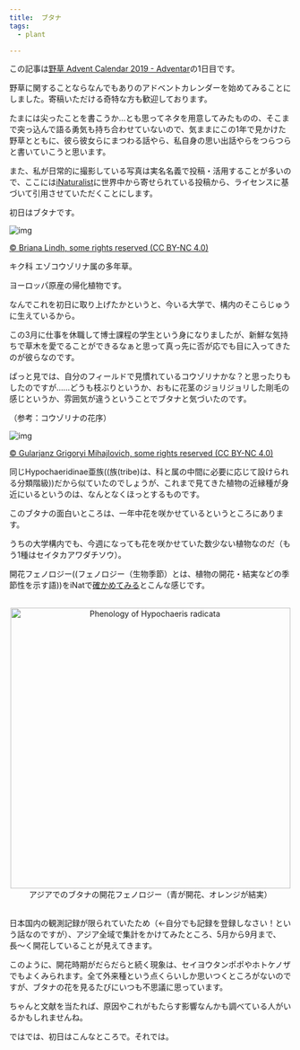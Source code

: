 ```yaml
---
title:  ブタナ
tags:
  - plant

---
```


この記事は[野草 Advent Calendar 2019 - Adventar](https://adventar.org/calendars/4844)の1日目です。

<!--more-->

野草に関することならなんでもありのアドベントカレンダーを始めてみることにしました。寄稿いただける奇特な方も歓迎しております。

 

たまには尖ったことを書こうか…とも思ってネタを用意してみたものの、そこまで突っ込んで語る勇気も持ち合わせていないので、気ままにこの1年で見かけた野草とともに、彼ら彼女らにまつわる話やら、私自身の思い出話やらをつらつらと書いていこうと思います。

また、私が日常的に撮影している写真は実名名義で投稿・活用することが多いので、ここには[iNaturalist](https://www.inaturalist.org/)に世界中から寄せられている投稿から、ライセンスに基づいて引用させていただくことにします。

 

初日はブタナです。

 

<img src="https://static.inaturalist.org/photos/42956172/medium.jpg?1561417045" alt="img"  />

[© Briana Lindh, some rights reserved (CC BY-NC 4.0)](https://www.inaturalist.org/observations/27597399)

 

キク科 エゾコウゾリナ属の多年草。

ヨーロッパ原産の帰化植物です。

 

なんでこれを初日に取り上げたかというと、今いる大学で、構内のそこらじゅうに生えているから。

この3月に仕事を休職して博士課程の学生という身になりましたが、新鮮な気持ちで草木を愛でることができるなぁと思って真っ先に否が応でも目に入ってきたのが彼らなのです。

 

ぱっと見では、自分のフィールドで見慣れているコウゾリナかな？と思ったりもしたのですが……どうも枝ぶりというか、おもに花茎のジョリジョリした剛毛の感じというか、雰囲気が違うということでブタナと気づいたのです。

 

（参考：コウゾリナの花序） 

![img](https://static.inaturalist.org/photos/50590073/medium.jpeg?1567862526)

[© Gularjanz Grigoryi Mihajlovich, some rights reserved (CC BY-NC 4.0)](https://www.inaturalist.org/observations/32264525)

 

同じHypochaeridinae亜族((族(tribe)は、科と属の中間に必要に応じて設けられる分類階級))だから似ていたのでしょうが、これまで見てきた植物の近縁種が身近にいるというのは、なんとなくほっとするものです。

 

このブタナの面白いところは、一年中花を咲かせているというところにあります。

うちの大学構内でも、今週になっても花を咲かせていた数少ない植物なのだ（もう1種はセイタカアワダチソウ）。

開花フェノロジー((フェノロジー（生物季節）とは、植物の開花・結実などの季節性を示す語))をiNatで[確かめてみる](https://www.inaturalist.org/taxa/53104-Hypochaeris-radicata)とこんな感じです。

<br>
<div align="center"><a href="https://gyazo.com/b9d5b773012ceab4d241701652b9ae11"><img src="https://i.gyazo.com/b9d5b773012ceab4d241701652b9ae11.png" alt="Phenology of Hypochaeris radicata" width="500"/></a>
<br>
アジアでのブタナの開花フェノロジー（青が開花、オレンジが結実）</div>
<br>

日本国内の観測記録が限られていたため（←自分でも記録を登録しなさい！という話なのですが）、アジア全域で集計をかけてみたところ、5月から9月まで、長〜く開花していることが見えてきます。

このように、開花時期がだらだらと続く現象は、セイヨウタンポポやホトケノザでもよくみられます。全て外来種という点くらいしか思いつくところがないのですが、ブタナの花を見るたびにいつも不思議に思っています。

ちゃんと文献を当たれば、原因やこれがもたらす影響なんかも調べている人がいるかもしれませんね。

ではでは、初日はこんなところで。それでは。
